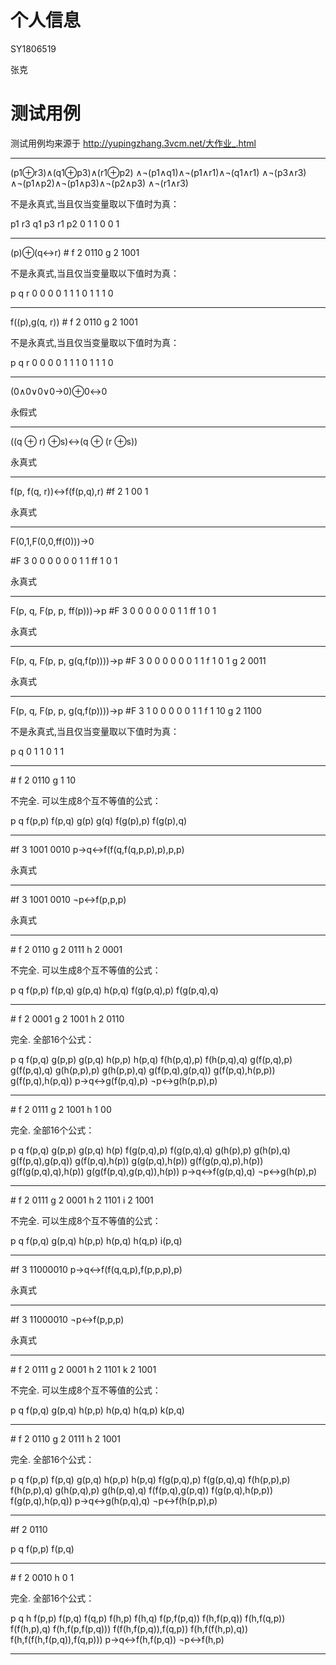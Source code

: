 # 个人信息

SY1806519

张克

# 测试用例

测试用例均来源于 http://yupingzhang.3vcm.net/大作业_.html

-------------------------------------------------------------------

(p1⊕r3)∧(q1⊕p3)∧(r1⊕p2) ∧¬(p1∧q1)∧¬(p1∧r1)∧¬(q1∧r1) ∧¬(p3∧r3) ∧¬(p1∧p2)∧¬(p1∧p3)∧¬(p2∧p3) ∧¬(r1∧r3)

不是永真式,当且仅当变量取以下值时为真： 

p1	r3	q1	p3	r1	p2
0	1	1	0	0	1

-------------------------------------------------------------------

(p)⊕(q↔r) # f 2 0110 g 2 1001

不是永真式,当且仅当变量取以下值时为真： 

p	q	r
0	0	0
0	1	1
1	0	1
1	1	0

--------------------------------------------------------------------

f((p),g(q, r)) # f 2 0110 g 2 1001

不是永真式,当且仅当变量取以下值时为真： 

p	q	r
0	0	0
0	1	1
1	0	1
1	1	0

-------------------------------------------------------------------

(0∧0∨0∨0→0)⊕0↔0

永假式

-----------------------------------------------------------------

((q ⊕ r) ⊕s)↔(q ⊕ (r ⊕s))

永真式 

-----------------------------------------------------------------

f(p, f(q, r))↔f(f(p,q),r) #f 2 1 00 1

永真式 

-----------------------------------------------------------------

F(0,1,F(0,0,ff(0)))→0

\#F 3 0 0 0 0 0 0 1 1 ff 1 0 1

永真式 

----------

F(p, q, F(p, p, ff(p)))→p #F 3 0 0 0 0 0 0 1 1 ff 1 0 1

永真式 

------

F(p, q, F(p, p, g(q,f(p))))→p #F 3 0 0 0 0 0 0 1 1 f 1 0 1 g 2 0011

永真式 

-----

F(p, q, F(p, p, g(q,f(p))))→p #F 3 1 0 0 0 0 0 1 1 f 1 10 g 2 1100

不是永真式,当且仅当变量取以下值时为真： 

p	q
0	1
1	0
1	1

-----

\# f 2 0110 g 1 10 

不完全.
可以生成8个互不等值的公式： 

p
q
f(p,p)
f(p,q)
g(p)
g(q)
f(g(p),p)
f(g(p),q)

----

\#f 3 1001 0010 p→q↔f(f(q,f(q,p,p),p),p,p) 

永真式 

----------------------------------------------------------------------------------------

\#f 3 1001 0010 ¬p↔f(p,p,p) 

永真式

----

\# f 2 0110 g 2 0111 h 2 0001

不完全.
可以生成8个互不等值的公式： 

p
q
f(p,p)
f(p,q)
g(p,q)
h(p,q)
f(g(p,q),p)
f(g(p,q),q)

----

\# f 2 0001 g 2 1001 h 2 0110 

完全.
全部16个公式： 

p
q
f(p,q)
g(p,p)
g(p,q)
h(p,p)
h(p,q)
f(h(p,q),p)
f(h(p,q),q)
g(f(p,q),p)
g(f(p,q),q)
g(h(p,p),p)
g(h(p,p),q)
g(f(p,q),g(p,q))
g(f(p,q),h(p,p))
g(f(p,q),h(p,q))
p→q↔g(f(p,q),p)
¬p↔g(h(p,p),p)

----

\# f 2 0111 g 2 1001 h 1 00 

完全.
全部16个公式： 

p
q
f(p,q)
g(p,p)
g(p,q)
h(p)
f(g(p,q),p)
f(g(p,q),q)
g(h(p),p)
g(h(p),q)
g(f(p,q),g(p,q))
g(f(p,q),h(p))
g(g(p,q),h(p))
g(f(g(p,q),p),h(p))
g(f(g(p,q),q),h(p))
g(g(f(p,q),g(p,q)),h(p))
p→q↔f(g(p,q),q)
¬p↔g(h(p),p)

-----

\# f 2 0111 g 2 0001 h 2 1101 i 2 1001

不完全.
可以生成8个互不等值的公式： 

p
q
f(p,q)
g(p,q)
h(p,p)
h(p,q)
h(q,p)
i(p,q)

---

\#f 3 11000010 p→q↔f(f(q,q,p),f(p,p,p),p) 

永真式 

---

\#f 3 11000010 ¬p↔f(p,p,p)

永真式 

---

\# f 2 0111 g 2 0001 h 2 1101 k 2 1001

不完全.
可以生成8个互不等值的公式： 

p
q
f(p,q)
g(p,q)
h(p,p)
h(p,q)
h(q,p)
k(p,q)

---

\# f 2 0110 g 2 0111 h 2 1001 

完全.
全部16个公式： 

p
q
f(p,p)
f(p,q)
g(p,q)
h(p,p)
h(p,q)
f(g(p,q),p)
f(g(p,q),q)
f(h(p,p),p)
f(h(p,p),q)
g(h(p,q),p)
g(h(p,q),q)
f(f(p,q),g(p,q))
f(g(p,q),h(p,p))
f(g(p,q),h(p,q))
p→q↔g(h(p,q),q)
¬p↔f(h(p,p),p)

---

\#f 2 0110

p
q
f(p,p)
f(p,q)

---

\# f 2 0010 h 0 1

完全.
全部16个公式： 

p
q
h
f(p,p)
f(p,q)
f(q,p)
f(h,p)
f(h,q)
f(p,f(p,q))
f(h,f(p,q))
f(h,f(q,p))
f(f(h,p),q)
f(h,f(p,f(p,q)))
f(f(h,f(p,q)),f(q,p))
f(h,f(f(h,p),q))
f(h,f(f(h,f(p,q)),f(q,p)))
p→q↔f(h,f(p,q))
¬p↔f(h,p)

---

